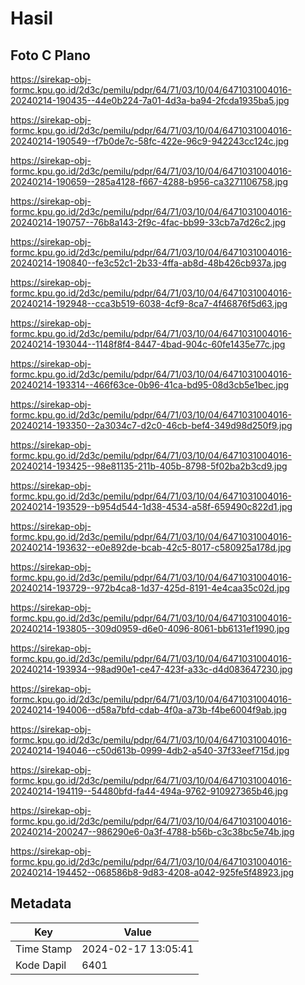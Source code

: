 # Hasil

## Foto C Plano

https://sirekap-obj-formc.kpu.go.id/2d3c/pemilu/pdpr/64/71/03/10/04/6471031004016-20240214-190435--44e0b224-7a01-4d3a-ba94-2fcda1935ba5.jpg

https://sirekap-obj-formc.kpu.go.id/2d3c/pemilu/pdpr/64/71/03/10/04/6471031004016-20240214-190549--f7b0de7c-58fc-422e-96c9-942243cc124c.jpg

https://sirekap-obj-formc.kpu.go.id/2d3c/pemilu/pdpr/64/71/03/10/04/6471031004016-20240214-190659--285a4128-f667-4288-b956-ca3271106758.jpg

https://sirekap-obj-formc.kpu.go.id/2d3c/pemilu/pdpr/64/71/03/10/04/6471031004016-20240214-190757--76b8a143-2f9c-4fac-bb99-33cb7a7d26c2.jpg

https://sirekap-obj-formc.kpu.go.id/2d3c/pemilu/pdpr/64/71/03/10/04/6471031004016-20240214-190840--fe3c52c1-2b33-4ffa-ab8d-48b426cb937a.jpg

https://sirekap-obj-formc.kpu.go.id/2d3c/pemilu/pdpr/64/71/03/10/04/6471031004016-20240214-192948--cca3b519-6038-4cf9-8ca7-4f46876f5d63.jpg

https://sirekap-obj-formc.kpu.go.id/2d3c/pemilu/pdpr/64/71/03/10/04/6471031004016-20240214-193044--1148f8f4-8447-4bad-904c-60fe1435e77c.jpg

https://sirekap-obj-formc.kpu.go.id/2d3c/pemilu/pdpr/64/71/03/10/04/6471031004016-20240214-193314--466f63ce-0b96-41ca-bd95-08d3cb5e1bec.jpg

https://sirekap-obj-formc.kpu.go.id/2d3c/pemilu/pdpr/64/71/03/10/04/6471031004016-20240214-193350--2a3034c7-d2c0-46cb-bef4-349d98d250f9.jpg

https://sirekap-obj-formc.kpu.go.id/2d3c/pemilu/pdpr/64/71/03/10/04/6471031004016-20240214-193425--98e81135-211b-405b-8798-5f02ba2b3cd9.jpg

https://sirekap-obj-formc.kpu.go.id/2d3c/pemilu/pdpr/64/71/03/10/04/6471031004016-20240214-193529--b954d544-1d38-4534-a58f-659490c822d1.jpg

https://sirekap-obj-formc.kpu.go.id/2d3c/pemilu/pdpr/64/71/03/10/04/6471031004016-20240214-193632--e0e892de-bcab-42c5-8017-c580925a178d.jpg

https://sirekap-obj-formc.kpu.go.id/2d3c/pemilu/pdpr/64/71/03/10/04/6471031004016-20240214-193729--972b4ca8-1d37-425d-8191-4e4caa35c02d.jpg

https://sirekap-obj-formc.kpu.go.id/2d3c/pemilu/pdpr/64/71/03/10/04/6471031004016-20240214-193805--309d0959-d6e0-4096-8061-bb6131ef1990.jpg

https://sirekap-obj-formc.kpu.go.id/2d3c/pemilu/pdpr/64/71/03/10/04/6471031004016-20240214-193934--98ad90e1-ce47-423f-a33c-d4d083647230.jpg

https://sirekap-obj-formc.kpu.go.id/2d3c/pemilu/pdpr/64/71/03/10/04/6471031004016-20240214-194006--d58a7bfd-cdab-4f0a-a73b-f4be6004f9ab.jpg

https://sirekap-obj-formc.kpu.go.id/2d3c/pemilu/pdpr/64/71/03/10/04/6471031004016-20240214-194046--c50d613b-0999-4db2-a540-37f33eef715d.jpg

https://sirekap-obj-formc.kpu.go.id/2d3c/pemilu/pdpr/64/71/03/10/04/6471031004016-20240214-194119--54480bfd-fa44-494a-9762-910927365b46.jpg

https://sirekap-obj-formc.kpu.go.id/2d3c/pemilu/pdpr/64/71/03/10/04/6471031004016-20240214-200247--986290e6-0a3f-4788-b56b-c3c38bc5e74b.jpg

https://sirekap-obj-formc.kpu.go.id/2d3c/pemilu/pdpr/64/71/03/10/04/6471031004016-20240214-194452--068586b8-9d83-4208-a042-925fe5f48923.jpg


## Metadata

| Key        | Value               |
| ---------- | ------------------- |
| Time Stamp | 2024-02-17 13:05:41 |
| Kode Dapil | 6401                |




